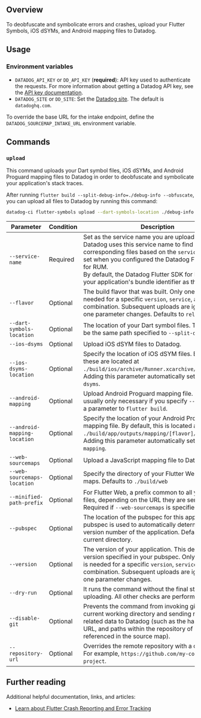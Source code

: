 ## Overview

To deobfuscate and symbolicate errors and crashes, upload your Flutter Symbols, iOS dSYMs, and Android mapping files to Datadog.

## Usage

### Environment variables

- `DATADOG_API_KEY` or `DD_API_KEY` (**required**): API key used to authenticate the requests. For more information about getting a Datadog API key, see the [API key documentation][2].
- `DATADOG_SITE` or `DD_SITE`: Set the [Datadog site][3]. The default is `datadoghq.com`.

To override the base URL for the intake endpoint, define the `DATADOG_SOURCEMAP_INTAKE_URL` environment variable.

## Commands

### `upload`

This command uploads your Dart symbol files, iOS dSYMs, and Android Proguard mapping files to Datadog in order to deobfuscate and symbolicate your application's stack traces.

After running `flutter build --split-debug-info=./debug-info --obfuscate`, you can upload all files to Datadog by running this command: 

```bash
datadog-ci flutter-symbols upload --dart-symbols-location ./debug-info --service-name com.companyname.application --ios-dsyms --android-mapping
```

| Parameter                    | Condition | Description                                                                                                                                                                                                                                                                                                      |
| ---------------------------- | --------- | ---------------------------------------------------------------------------------------------------------------------------------------------------------------------------------------------------------------------------------------------------------------------------------------------------------------- |
| `--service-name`             | Required  | Set as the service name you are uploading files for. Datadog uses this service name to find corresponding files based on the `service` options set when you configured the Datadog Flutter SDK for RUM.<br>By default, the Datadog Flutter SDK for RUM uses your application's bundle identifier as the service. |
| `--flavor`                   | Optional  | The build flavor that was built. Only one upload is needed for a specific `version`, `service`, and `flavor` combination. Subsequent uploads are ignored until one parameter changes. Defaults to `release`.                                                                                                     |
| `--dart-symbols-location`    | Optional  | The location of your Dart symbol files. This should be the same path specified to `--split-debug-info`.                                                                                                                                                                                                          |
| `--ios-dsyms`                | Optional  | Upload iOS dSYM files to Datadog.                                                                                                                                                                                                                                                                                |
| `--ios-dsyms-location`       | Optional  | Specify the location of iOS dSYM files. By default, these are located at `./build/ios/archive/Runner.xcarchive/dSYMs`. Adding this parameter automatically sets `--ios-dsyms`.                                                                                                                                   |
| `--android-mapping`          | Optional  | Upload Android Proguard mapping file. This is usually only necessary if you specify `--obfuscate` as a parameter to `flutter build`.                                                                                                                                                                             |
| `--android-mapping-location` | Optional  | Specify the location of your Android Proguard mapping file. By default, this is located at `./build/app/outputs/mapping/[flavor]/mapping.txt`. Adding this parameter automatically sets `--android-mapping`.                                                                                                     |
| `--web-sourcemaps`           | Optional  | Upload a JavaScript mapping file to Datadog.                                                                                                                                                                                                                                                                     |
| `--web-sourcemaps-location`  | Optional  | Specify the directory of your Flutter Web source maps. Defaults to `./build/web`                                                                                                                                                                                                                                 |
| `--minified-path-prefix`     | Optional  | For Flutter Web, a prefix common to all your source files, depending on the URL they are served from. Required if `--web-sourcemaps` is specified                                                                                                                                                                |
| `--pubspec`                  | Optional  | The location of the pubspec for this application. The pubspec is used to automatically determine the version number of the application. Defaults to the current directory.                                                                                                                                       |
| `--version`                  | Optional  | The version of your application. This defaults to the version specified in your pubspec. Only one upload is needed for a specific `version`, `service`, and `flavor` combination. Subsequent uploads are ignored until one parameter changes.                                                                    |
| `--dry-run`                  | Optional  | It runs the command without the final step of uploading. All other checks are performed.                                                                                                                                                                                                                         |
| `--disable-git`              | Optional  | Prevents the command from invoking git in the current working directory and sending repository-related data to Datadog (such as the hash, remote URL, and paths within the repository of sources referenced in the source map).                                                                                  |
| `--repository-url`           | Optional  | Overrides the remote repository with a custom URL. For example, `https://github.com/my-company/my-project`.                                                                                                                                                                                                      |


## Further reading

Additional helpful documentation, links, and articles:

- [Learn about Flutter Crash Reporting and Error Tracking][1]

[1]: https://docs.datadoghq.com/real_user_monitoring/error_tracking/flutter/
[2]: https://docs.datadoghq.com/account_management/api-app-keys/#api-keys
[3]: https://docs.datadoghq.com/getting_started/site/#access-the-datadog-site
